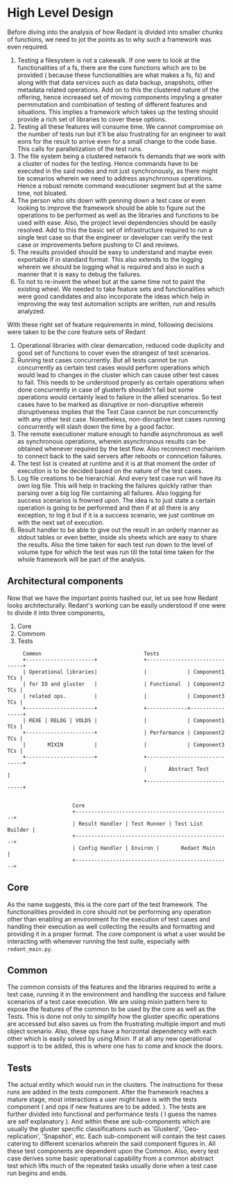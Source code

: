 # High Level Design

Before diving into the analysis of how Redant is divided into smaller chunks of functions, we need to jot the points as to why such a framework was even required.
1. Testing a filesystem is not a cakewalk. If one were to look at the functionalities of a fs, there are the core functions which are to be provided 
( because these functionalities are what makes a fs, fs) and along with that data services such as data backup, snapshots, other metadata related operations. 
Add on to this the clustered nature of the offering, hence increased set of moving components impyling a greater permmutation and combination of testing 
of different features and situations. This implies a framework which takes up the testing should provide a rich set of libraries to cover these options.
2. Testing all these features will consume time. We cannot compromise on the number of tests run but it'll be also frustrating for an engineer to wait 
eons for the result to arrive even for a small change to the code base. This calls for parallelization of the test runs.
3. The file system being a clustered network fs demands that we work with a cluster of nodes for the testing. Hence commands have to be executed in the 
said nodes and not just synchronously, as there might be scenarios wherein we need to address asynchronous operations. Hence a robust remote command 
executioner segment but at the same time, not bloated.
4. The person who sits down with penning down a test case or even looking to improve the framework should be able to figure out the operations to be 
performed as well as the libraries and functions to be used with ease. Also, the project level dependencies should be easily resolved. Add to this the 
basic set of infrastructure required to run a single test case so that the engineer or developer can verify the test case or improvements before pushing 
to CI and reviews.
5.  The results provided should be easy to understand and maybe even exportable if in standard format. This also extends to the logging wherein we 
should be logging what is required and also in such a manner that it is easy to debug the failures.
6. To not to re-invent the wheel but at the same time not to paint the existing wheel. We needed to take feature sets and functionalities which 
were good candidates and also incorporate the ideas which help in improving the way test automation scripts are written, run and results analyzed.

With these right set of feature requirements in mind, following decisions were taken to be the core feature sets of Redant
1. Operational libraries with clear demarcation, reduced code duplicity and good set of functions to cover even the strangest of test scenarios.
2. Running test cases concurrently. But all tests cannot be run concurrently as certain test cases would perform operations which would lead 
to changes in the cluster which can cause other test cases to fail. This needs to be understood properly as certain operations when done concurrently 
in case of glusterfs shouldn't fail but some operations would certainly lead to failure in the allied scenarios. So test cases have to be marked as 
disruptive or non-disruptive wherein 
disruptiveness implies that the Test Case cannot be run concurrenctly with any other test case. Nonetheless, 
non-disruptive test cases running concurrently will slash down the time by a good factor.
3. The remote executioner mature enough to handle asynchronous as well as synchronous operations, wherein asynchronous results can be obtained 
whenever required by the test flow. Also reconnect mechanism to connect back to the said servers after reboots or conncetion failures.
4. The test list is created at runtime and it is at that moment the order of execution is to be decided based on the nature of the test cases.
5. Log file creations to be hierarchial. And every test case run will have its own log file. This will help in tracking the failures quickly 
rather than parsing over a big log file containing all failures. Also logging for success scenarios is frowned upon. The idea is to just state 
a certain operation is going to be performed and then if at all there is any exception, to log it but if it is a success scenario, we 
just continue on with the next set of execution.
6. Result handler to be able to give out the result in an orderly manner as stdout tables or even better, inside xls sheets which are easy to 
share the results. Also the time taken for each test run down to the level of volume type for which the test was run till the total time taken for the 
whole framework will be part of the analysis.


## Architectural components

Now that we have the important points hashed our, let us see how Redant looks architecturally. Redant's working can be easily 
understood if one were to divide it into three components,

1. Core
2. Commom
3. Tests


```
     Common                                 Tests
     +----------------------+               +------------------------------+
     | Operational libraries|               |             | Component1 TCs |
     | for IO and gluster   |               | Functional  | Component2 TCs |
     | related ops.         |               |             | Component3 TCs |
     +----------------------+               +-------------+----------------+
     | REXE | RELOG | VOLDS |               |             | Component1 TCs |
     +----------------------+               | Performance | Component2 TCs |
     |       MIXIN          |               |             | Component3 TCs |
     +----------------------+               +------------------------------+
                                            |       Abstract Test            |
                                            +------------------------------+
   
   
                     Core
                     +--------------------------------------------------+
                     | Result Handler | Test Runner | Test List Builder |   
                     +--------------------------------------------------+
                     | Config Handler | Environ |       Redant Main     |
                     +--------------------------------------------------+

```

## Core
As the name suggests, this is the core part of the test framework. The functionalities provided in core should not be performing any operation other than 
enabling an environment for the execution of test cases and handling their execution as well collecting the results and formatting and providing it in a proper
format. The core component is what a user would be interacting with whenever running the test suite, especially with `redant_main.py`.

## Common
The common consists of the features and the libraries required to write a test case, running it in the environment and handling the success and failure scenarios
of a test case execution. We are using mixin pattern here to expose the features of the common to be used by the core as well as the Tests. This is done not only
to simplify how the gluster specific operations are accessed but also saves us from the frustrating multiple import and muti object scenario. Also, these ops have
a horizontal dependency with each other which is easily solved by using Mixin. If at all any new operational support is to be added, this is where one has to come
and knock the doors.

## Tests
The actual entity which would run in the clusters. The instructions for these runs are added in the tests component. After the framework reaches a mature stage, 
most interactions a user might have is with the tests component ( and ops if new features are to be added. ). The tests are further divided into functional
and performance tests ( I guess the names are self explanatory ). And within these are sub-components which are usually the gluster specific classifications
such as 'Glusterd', 'Geo-replication', 'Snapshot', etc. Each sub-component will contain the test cases catering to different scenarios wherein the said
component figures in. All these test components are dependent upon the Common. Also, every test case derives some basic operational capability from a common
abstract test which lifts much of the repeated tasks usually done when a test case run begins and ends.

